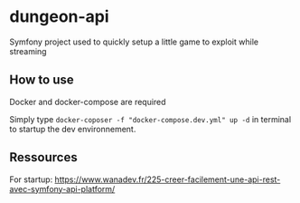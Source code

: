 # dungeon-api

Symfony project used to quickly setup a little game to exploit while streaming

## How to use

Docker and docker-compose are required

Simply type `docker-coposer -f "docker-compose.dev.yml" up -d` in terminal to startup the dev environnement.

## Ressources

For startup:
https://www.wanadev.fr/225-creer-facilement-une-api-rest-avec-symfony-api-platform/